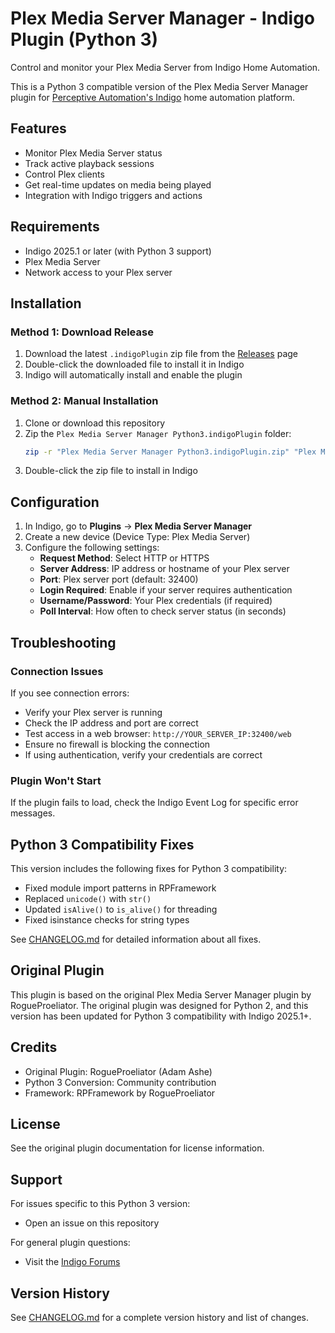 # Plex Media Server Manager - Indigo Plugin (Python 3)

Control and monitor your Plex Media Server from Indigo Home Automation.

This is a Python 3 compatible version of the Plex Media Server Manager plugin for [Perceptive Automation's Indigo](https://www.indigodomo.com/) home automation platform.

## Features

- Monitor Plex Media Server status
- Track active playback sessions
- Control Plex clients
- Get real-time updates on media being played
- Integration with Indigo triggers and actions

## Requirements

- Indigo 2025.1 or later (with Python 3 support)
- Plex Media Server
- Network access to your Plex server

## Installation

### Method 1: Download Release

1. Download the latest `.indigoPlugin` zip file from the [Releases](../../releases) page
2. Double-click the downloaded file to install it in Indigo
3. Indigo will automatically install and enable the plugin

### Method 2: Manual Installation

1. Clone or download this repository
2. Zip the `Plex Media Server Manager Python3.indigoPlugin` folder:
   ```bash
   zip -r "Plex Media Server Manager Python3.indigoPlugin.zip" "Plex Media Server Manager Python3.indigoPlugin"
   ```
3. Double-click the zip file to install in Indigo

## Configuration

1. In Indigo, go to **Plugins** → **Plex Media Server Manager**
2. Create a new device (Device Type: Plex Media Server)
3. Configure the following settings:
   - **Request Method**: Select HTTP or HTTPS
   - **Server Address**: IP address or hostname of your Plex server
   - **Port**: Plex server port (default: 32400)
   - **Login Required**: Enable if your server requires authentication
   - **Username/Password**: Your Plex credentials (if required)
   - **Poll Interval**: How often to check server status (in seconds)

## Troubleshooting

### Connection Issues

If you see connection errors:
- Verify your Plex server is running
- Check the IP address and port are correct
- Test access in a web browser: `http://YOUR_SERVER_IP:32400/web`
- Ensure no firewall is blocking the connection
- If using authentication, verify your credentials are correct

### Plugin Won't Start

If the plugin fails to load, check the Indigo Event Log for specific error messages.

## Python 3 Compatibility Fixes

This version includes the following fixes for Python 3 compatibility:

- Fixed module import patterns in RPFramework
- Replaced `unicode()` with `str()`
- Updated `isAlive()` to `is_alive()` for threading
- Fixed isinstance checks for string types

See [CHANGELOG.md](CHANGELOG.md) for detailed information about all fixes.

## Original Plugin

This plugin is based on the original Plex Media Server Manager plugin by RogueProeliator. The original plugin was designed for Python 2, and this version has been updated for Python 3 compatibility with Indigo 2025.1+.

## Credits

- Original Plugin: RogueProeliator (Adam Ashe)
- Python 3 Conversion: Community contribution
- Framework: RPFramework by RogueProeliator

## License

See the original plugin documentation for license information.

## Support

For issues specific to this Python 3 version:
- Open an issue on this repository

For general plugin questions:
- Visit the [Indigo Forums](http://forums.indigodomo.com/)

## Version History

See [CHANGELOG.md](CHANGELOG.md) for a complete version history and list of changes.
